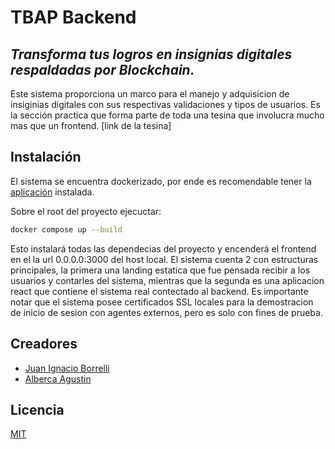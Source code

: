 # TBAP Backend
## _Transforma tus logros en insignias digitales respaldadas por Blockchain._

Este sistema proporciona un marco para el manejo y adquisicion de insiginias digitales con sus respectivas validaciones y tipos de usuarios.
Es la sección practica que forma parte de toda una tesina que involucra mucho mas que un frontend. 
[link de la tesina]


## Instalación

El sistema se encuentra dockerizado, por ende es recomendable tener la [aplicación](https://www.docker.com/) instalada.

Sobre el root del proyecto ejecuctar:

```sh
docker compose up --build
```

Esto instalará todas las dependecias del proyecto y encenderá el frontend en el la url 0.0.0.0:3000 del host local. 
El sistema cuenta 2 con estructuras principales, la primera una landing estatica que fue pensada recibir a los usuarios y contarles del sistema, mientras que la segunda es una aplicacion react que contiene el sistema real contectado al backend.
Es importante notar que el sistema posee certificados SSL locales para la demostracion de inicio de sesion con agentes externos, pero es solo con fines de prueba.


## Creadores
- [Juan Ignacio Borrelli](https://www.linkedin.com/in/juan-ignacio-borrelli/)
- [Alberca Agustin](https://www.linkedin.com/in/agust%C3%ADn-alberca-862444221/)

## Licencia
[MIT](https://choosealicense.com/licenses/mit/)
